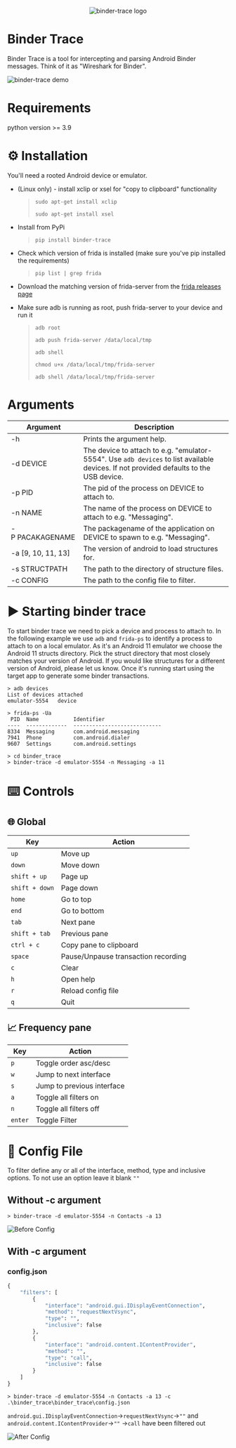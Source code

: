 <p align="center">
  <img src="https://github.com/foundryzero/binder-trace/raw/main/binder-trace.png" alt="binder-trace logo"/>
</p>

# Binder Trace

Binder Trace is a tool for intercepting and parsing Android Binder messages. Think of it as "Wireshark for Binder".

![binder-trace demo](https://github.com/foundryzero/binder-trace/raw/main/binder-trace.gif)




# Requirements

python version >= 3.9


# ⚙️ Installation

You'll need a rooted Android device or emulator.

* (Linux only) - install xclip or xsel for "copy to clipboard" functionality
    > `sudo apt-get install xclip`
    >
    > `sudo apt-get install xsel`

* Install from PyPi 
    > `pip install binder-trace`

* Check which version of frida is installed (make sure you've pip installed the requirements)
    > `pip list | grep frida`
* Download the matching version of frida-server from the [frida releases page](https://github.com/frida/frida/releases)
* Make sure adb is running as root, push frida-server to your device and run it
    > `adb root`
    > 
    > `adb push frida-server /data/local/tmp`
    >
    > `adb shell`
    >
    > `chmod u+x /data/local/tmp/frida-server`
    >
    > `adb shell /data/local/tmp/frida-server`
 

# Arguments

| Argument                | Description                                                                                                                           |
|-------------------------|---------------------------------------------------------------------------------------------------------------------------------------|
| -h                      | Prints the argument help.                                                                                                             |
| -d&nbsp;DEVICE          | The device to attach to e.g. "emulator-5554". Use `adb devices` to list available devices. If not provided defaults to the USB device. |
| -p&nbsp;PID             | The pid of the process on DEVICE to attach to.                                                                                        |
| -n&nbsp;NAME            | The name of the process on DEVICE to attach to e.g. "Messaging".                                                                      |
| -P&nbsp;PACAKAGENAME    | The packagename of the application on DEVICE to spawn to e.g. "Messaging".                                                            |
| -a&nbsp;[9, 10, 11, 13] | The version of android to load structures for.                                                                                        |
| -s&nbsp;STRUCTPATH      | The path to the directory of structure files.                                                                                         |
| -c&nbsp;CONFIG          | The path to the config file to filter.                                                                                                |

# ▶️ Starting binder trace

To start binder trace we need to pick a device and process to attach to. 
In the following example we use `adb` and `frida-ps` to identify a process to attach to on a local emulator. As it's an Android 11 emulator we choose the Android 11 structs directory. Pick the struct directory that most closely matches your version of Android. If you would like structures for a different version of Android, please let us know. Once it's running start using the target app to generate some binder transactions. 

```
> adb devices
List of devices attached
emulator-5554   device

> frida-ps -Ua
 PID  Name           Identifier
----  -------------  ----------------------------
8334  Messaging      com.android.messaging
7941  Phone          com.android.dialer
9607  Settings       com.android.settings

> cd binder_trace
> binder-trace -d emulator-5554 -n Messaging -a 11
```

# ⌨️ Controls

## 🌐 Global 
| Key              | Action                                 |
|------------------|----------------------------------------|
| `up`             | Move up                                |
| `down`           | Move down                              |
| `shift + up`     | Page up                                |
| `shift + down`   | Page down                              |
| `home`           | Go to top                              |
| `end`            | Go to bottom                           |
| `tab`            | Next pane                              |
| `shift + tab`    | Previous pane                          |
| `ctrl + c`       | Copy pane to clipboard                 |
| `space`          | Pause/Unpause transaction recording    |
| `c`              | Clear                                  |
| `h`              | Open help                              |
| `r`              | Reload config file                     |
| `q`              | Quit                                   |

## 📈 Frequency pane
| Key              | Action                                 |
|------------------|----------------------------------------|
| `p`           |   Toggle order asc/desc                   |
| `w`           |   Jump to next interface                  |
| `s`           |   Jump to previous interface              |
| `a`           |   Toggle all filters on                   |
| `n`           |   Toggle all filters off                  |
| `enter`       |   Toggle Filter                           |

# 🔎 Config File
To filter define any or all of the interface, method, type and inclusive options. To not use an option leave it blank `""`

## Without -c argument

```
> binder-trace -d emulator-5554 -n Contacts -a 13
```
![Before Config](https://github.com/foundryzero/binder-trace/raw/main/binder-trace-before-config.png)

## With -c argument
### config.json
```py
{
    "filters": [
        {
            "interface": "android.gui.IDisplayEventConnection",
            "method": "requestNextVsync",
            "type": "",
            "inclusive": false
        },
        {
            "interface": "android.content.IContentProvider",
            "method": "",
            "type": "call",
            "inclusive": false
        }
    ]
}
```

```
> binder-trace -d emulator-5554 -n Contacts -a 13 -c .\binder_trace\binder_trace\config.json
```

`android.gui.IDisplayEventConnection`->`requestNextVsync`->`""` and `android.content.IContentProvider`->`""` ->`call` have been filtered out

![After Config](https://github.com/foundryzero/binder-trace/raw/main/binder-trace-after-config.png)
